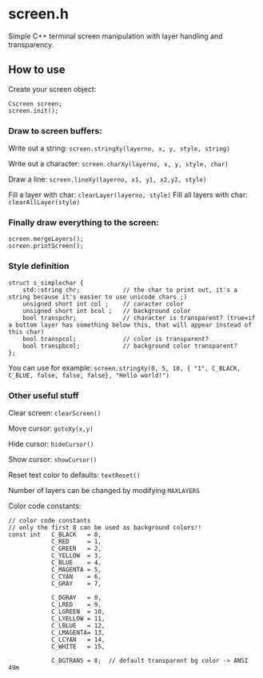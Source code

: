 # screen.h

Simple C++ terminal screen manipulation with layer handling and transparency.

## How to use

Create your screen object:
```
Cscreen screen;
screen.init();
```

### Draw to screen buffers:

Write out a string: `screen.stringXy(layerno, x, y, style, string)`

Write out a character: `screen.charXy(layerno, x, y, style, char)`

Draw a line: `screen.lineXy(layerno, x1, y1, x2,y2, style)`

Fill a layer with char: `clearLayer(layerno, style)`
Fill all layers with char: `clearAllLayer(style)`

### Finally draw everything to the screen:
```
screen.mergeLayers();
screen.printScreen();
```
### Style definition

```
struct s_simplechar {
    std::string chr;            // the char to print out, it's a string because it's easier to use unicode chars ;)
    unsigned short int col ;    // caracter color
    unsigned short int bcol ;   // background color
    bool transpchr;             // character is transparent? (true=if a bottom layer has something below this, that will appear instead of this char)
    bool transpcol;             // color is transparent?
    bool transpbcol;            // background color transparent?
};
```

You can use for example: `screen.stringXy(0, 5, 10, { "1", C_BLACK, C_BLUE, false, false, false}, "Hello world!")`

### Other useful stuff

Clear screen: `clearScreen()`

Move cursor: `gotoXy(x,y)`

Hide cursor: `hideCursor()`

Show cursor: `showCursor()`

Reset text color to defaults: `textReset()`

Number of layers can be changed by modifying `MAXLAYERS`

Color code constants:

```
// color code constants
// only the first 8 can be used as background colors!!
const int   C_BLACK   = 0,
            C_RED     = 1,
            C_GREEN   = 2,
            C_YELLOW  = 3,
            C_BLUE    = 4,
            C_MAGENTA = 5,
            C_CYAN    = 6,
            C_GRAY    = 7,

            C_DGRAY   = 8,
            C_LRED    = 9,
            C_LGREEN  = 10,
            C_LYELLOW = 11,
            C_LBLUE   = 12,
            C_LMAGENTA= 13,
            C_LCYAN   = 14,
            C_WHITE   = 15,

            C_BGTRANS = 8;  // default transparent bg color -> ANSI 49m
```